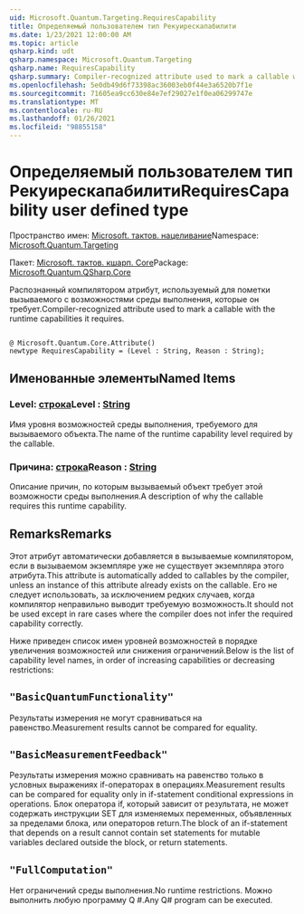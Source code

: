 ```yaml
---
uid: Microsoft.Quantum.Targeting.RequiresCapability
title: Определяемый пользователем тип Рекуирескапабилити
ms.date: 1/23/2021 12:00:00 AM
ms.topic: article
qsharp.kind: udt
qsharp.namespace: Microsoft.Quantum.Targeting
qsharp.name: RequiresCapability
qsharp.summary: Compiler-recognized attribute used to mark a callable with the runtime capabilities it requires.
ms.openlocfilehash: 5e0db49d6f73398ac36003eb0f44e3a6520b7f1e
ms.sourcegitcommit: 71605ea9cc630e84e7ef29027e1f0ea06299747e
ms.translationtype: MT
ms.contentlocale: ru-RU
ms.lasthandoff: 01/26/2021
ms.locfileid: "98855158"
---
```

# <a name="requirescapability-user-defined-type"></a><span data-ttu-id="fd306-102">Определяемый пользователем тип Рекуирескапабилити</span><span class="sxs-lookup"><span data-stu-id="fd306-102">RequiresCapability user defined type</span></span>

<span data-ttu-id="fd306-103">Пространство имен: [Microsoft. тактов. нацеливание](xref:Microsoft.Quantum.Targeting)</span><span class="sxs-lookup"><span data-stu-id="fd306-103">Namespace: [Microsoft.Quantum.Targeting](xref:Microsoft.Quantum.Targeting)</span></span>

<span data-ttu-id="fd306-104">Пакет: [Microsoft. тактов. кшарп. Core](https://nuget.org/packages/Microsoft.Quantum.QSharp.Core)</span><span class="sxs-lookup"><span data-stu-id="fd306-104">Package: [Microsoft.Quantum.QSharp.Core](https://nuget.org/packages/Microsoft.Quantum.QSharp.Core)</span></span>


<span data-ttu-id="fd306-105">Распознанный компилятором атрибут, используемый для пометки вызываемого с возможностями среды выполнения, которые он требует.</span><span class="sxs-lookup"><span data-stu-id="fd306-105">Compiler-recognized attribute used to mark a callable with the runtime capabilities it requires.</span></span>

```qsharp

@ Microsoft.Quantum.Core.Attribute()
newtype RequiresCapability = (Level : String, Reason : String);
```



## <a name="named-items"></a><span data-ttu-id="fd306-106">Именованные элементы</span><span class="sxs-lookup"><span data-stu-id="fd306-106">Named Items</span></span>

### <a name="level--string"></a><span data-ttu-id="fd306-107">Level: [строка](xref:microsoft.quantum.lang-ref.string)</span><span class="sxs-lookup"><span data-stu-id="fd306-107">Level : [String](xref:microsoft.quantum.lang-ref.string)</span></span>

<span data-ttu-id="fd306-108">Имя уровня возможностей среды выполнения, требуемого для вызываемого объекта.</span><span class="sxs-lookup"><span data-stu-id="fd306-108">The name of the runtime capability level required by the callable.</span></span>
### <a name="reason--string"></a><span data-ttu-id="fd306-109">Причина: [строка](xref:microsoft.quantum.lang-ref.string)</span><span class="sxs-lookup"><span data-stu-id="fd306-109">Reason : [String](xref:microsoft.quantum.lang-ref.string)</span></span>

<span data-ttu-id="fd306-110">Описание причин, по которым вызываемый объект требует этой возможности среды выполнения.</span><span class="sxs-lookup"><span data-stu-id="fd306-110">A description of why the callable requires this runtime capability.</span></span>

## <a name="remarks"></a><span data-ttu-id="fd306-111">Remarks</span><span class="sxs-lookup"><span data-stu-id="fd306-111">Remarks</span></span>

<span data-ttu-id="fd306-112">Этот атрибут автоматически добавляется в вызываемые компилятором, если в вызываемом экземпляре уже не существует экземпляра этого атрибута.</span><span class="sxs-lookup"><span data-stu-id="fd306-112">This attribute is automatically added to callables by the compiler, unless an instance of this attribute already exists on the callable.</span></span> <span data-ttu-id="fd306-113">Его не следует использовать, за исключением редких случаев, когда компилятор неправильно выводит требуемую возможность.</span><span class="sxs-lookup"><span data-stu-id="fd306-113">It should not be used except in rare cases where the compiler does not infer the required capability correctly.</span></span>

<span data-ttu-id="fd306-114">Ниже приведен список имен уровней возможностей в порядке увеличения возможностей или снижения ограничений.</span><span class="sxs-lookup"><span data-stu-id="fd306-114">Below is the list of capability level names, in order of increasing capabilities or decreasing restrictions:</span></span>

## `"BasicQuantumFunctionality"`

<span data-ttu-id="fd306-115">Результаты измерения не могут сравниваться на равенство.</span><span class="sxs-lookup"><span data-stu-id="fd306-115">Measurement results cannot be compared for equality.</span></span>

## `"BasicMeasurementFeedback"`

<span data-ttu-id="fd306-116">Результаты измерения можно сравнивать на равенство только в условных выражениях if-операторах в операциях.</span><span class="sxs-lookup"><span data-stu-id="fd306-116">Measurement results can be compared for equality only in if-statement conditional expressions in operations.</span></span> <span data-ttu-id="fd306-117">Блок оператора if, который зависит от результата, не может содержать инструкции SET для изменяемых переменных, объявленных за пределами блока, или операторов return.</span><span class="sxs-lookup"><span data-stu-id="fd306-117">The block of an if-statement that depends on a result cannot contain set statements for mutable variables declared outside the block, or return statements.</span></span>

## `"FullComputation"`

<span data-ttu-id="fd306-118">Нет ограничений среды выполнения.</span><span class="sxs-lookup"><span data-stu-id="fd306-118">No runtime restrictions.</span></span> <span data-ttu-id="fd306-119">Можно выполнить любую программу Q #.</span><span class="sxs-lookup"><span data-stu-id="fd306-119">Any Q# program can be executed.</span></span>